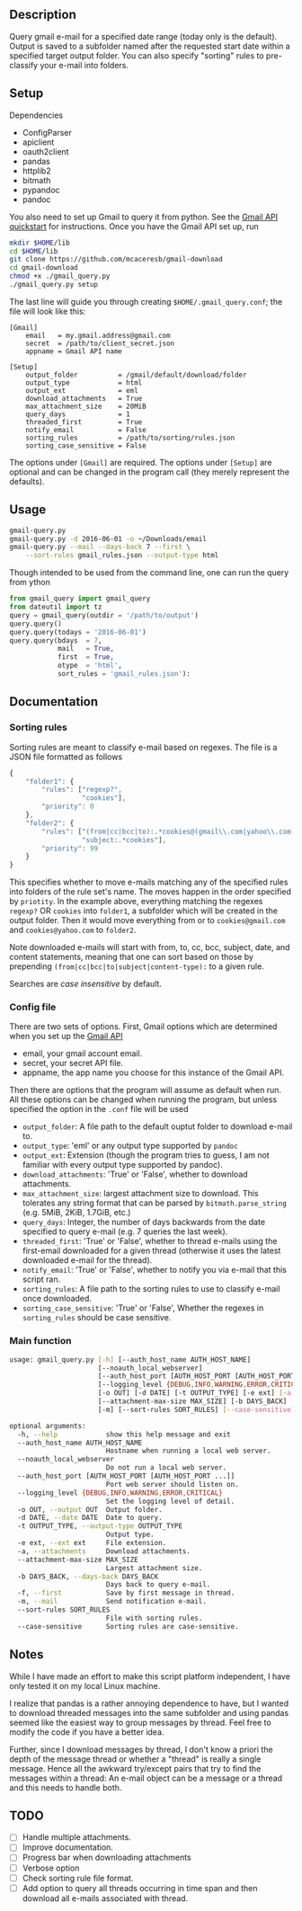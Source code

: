 Description
-----------

Query gmail e-mail for a specified date range (today only is the
default). Output is saved to a subfolder named after the requested start
date within a specified target output folder. You can also specify
"sorting" rules to pre-classify your e-mail into folders.

Setup
-----

Dependencies
* ConfigParser
* apiclient
* oauth2client
* pandas
* httplib2
* bitmath
* pypandoc
* pandoc

You also need to set up Gmail to query it from python. See the
[Gmail API quickstart](https://developers.google.com/gmail/api/quickstart/python)
for instructions. Once you have the Gmail API set up, run
```bash
mkdir $HOME/lib
cd $HOME/lib
git clone https://github.com/mcaceresb/gmail-download
cd gmail-download
chmod +x ./gmail_query.py
./gmail_query.py setup
```

The last line will guide you through creating `$HOME/.gmail_query.conf`; the file will look like this:
```
[Gmail]
    email   = my.gmail.address@gmail.com
    secret  = /path/to/client_secret.json
    appname = Gmail API name

[Setup]
    output_folder          = /gmail/default/download/folder
    output_type            = html
    output_ext             = eml
    download_attachments   = True
    max_attachment_size    = 20MiB
    query_days             = 1
    threaded_first         = True
    notify_email           = False
    sorting_rules          = /path/to/sorting/rules.json
    sorting_case_sensitive = False
```

The options under `[Gmail]` are required. The options under `[Setup]` are optional and can be
changed in the program call (they merely represent the defaults).

Usage
-----

```bash
gmail-query.py
gmail-query.py -d 2016-06-01 -o ~/Downloads/email
gmail-query.py --mail --days-back 7 --first \
    --sort-rules gmail_rules.json --output-type html
```

Though intended to be used from the command line, one can run the query from ython
```python
from gmail_query import gmail_query
from dateutil import tz
query = gmail_query(outdir = '/path/to/output')
query.query()
query.query(todays = '2016-06-01')
query.query(bdays  = 7,
            mail   = True,
            first  = True,
            otype  = 'html',
            sort_rules = 'gmail_rules.json'):
```

Documentation
-------------

### Sorting rules

Sorting rules are meant to classify e-mail based on regexes. The file is
a JSON file formatted as follows

```javascript
{
    "folder1": {
        "rules": ["regexp?",
                  "cookies"],
        "priority": 0
    },
    "folder2": {
        "rules": ["(from|cc|bcc|to):.*cookies@(gmail\\.com|yahoo\\.com)",
                  "subject:.*cookies"],
        "priority": 99
    }
}
```

This specifies whether to move e-mails matching any of the specified
rules into folders of the rule set's name. The moves happen in the order
specified by `priotity`. In the example above, everything matching the
regexes `regexp?` OR `cookies` into `folder1`, a subfolder which will
be created in the output folder. Then it would move everything from or
to `cookies@gmail.com` and `cookies@yahoo.com` to `folder2`.

Note downloaded e-mails will start with from, to, cc, bcc, subject,
date, and content statements, meaning that one can sort based on those
by prepending `(from|cc|bcc|to|subject|content-type):` to a given rule.

Searches are *case insensitive* by default.

### Config file

There are two sets of options. First, Gmail options which are determined
when you set up the [Gmail API](https://developers.google.com/gmail/api/quickstart/python)
- email, your gmail account email.
- secret, your secret API file.
- appname, the app name you choose for this instance of the Gmail API.

Then there are options that the program will assume as default when
run. All these options can be changed when running the program, but
unless specified the option in the `.conf` file will be used

- `output_folder`: A file path to the default ouptut folder to download e-mail to.
- `output_type`: 'eml' or any output type supported by `pandoc`
- `output_ext`: Extension (though the program tries to guess, I am not familiar with every output type supported by pandoc).
- `download_attachments`: 'True' or 'False', whether to download attachments.
- `max_attachment_size`: largest attachment size to download. This tolerates any string format that can be parsed
by `bitmath.parse_string` (e.g. 5MiB, 2KiB, 1.7GiB, etc.)
- `query_days`: Integer, the number of days backwards from the date specified to query e-mail (e.g. 7 queries the last week).
- `threaded_first`: 'True' or 'False', whether to thread e-mails using the first-email downloaded for a given thread (otherwise it uses the latest downloaded e-mail for the thread).
- `notify_email`: 'True' or 'False', whether to notify you via e-mail that this script ran.
- `sorting_rules`: A file path to the sorting rules to use to classify e-mail once downloaded.
- `sorting_case_sensitive`: 'True' or 'False', Whether the regexes in `sorting_rules` should be case sensitive.

### Main function

```bash
usage: gmail_query.py [-h] [--auth_host_name AUTH_HOST_NAME]
                      [--noauth_local_webserver]
                      [--auth_host_port [AUTH_HOST_PORT [AUTH_HOST_PORT ...]]]
                      [--logging_level {DEBUG,INFO,WARNING,ERROR,CRITICAL}]
                      [-o OUT] [-d DATE] [-t OUTPUT_TYPE] [-e ext] [-a]
                      [--attachment-max-size MAX_SIZE] [-b DAYS_BACK] [-f]
                      [-m] [--sort-rules SORT_RULES] [--case-sensitive]

optional arguments:
  -h, --help            show this help message and exit
  --auth_host_name AUTH_HOST_NAME
                        Hostname when running a local web server.
  --noauth_local_webserver
                        Do not run a local web server.
  --auth_host_port [AUTH_HOST_PORT [AUTH_HOST_PORT ...]]
                        Port web server should listen on.
  --logging_level {DEBUG,INFO,WARNING,ERROR,CRITICAL}
                        Set the logging level of detail.
  -o OUT, --output OUT  Output folder.
  -d DATE, --date DATE  Date to query.
  -t OUTPUT_TYPE, --output-type OUTPUT_TYPE
                        Output type.
  -e ext, --ext ext     File extension.
  -a, --attachments     Download attachments.
  --attachment-max-size MAX_SIZE
                        Largest attachment size.
  -b DAYS_BACK, --days-back DAYS_BACK
                        Days back to query e-mail.
  -f, --first           Save by first message in thread.
  -m, --mail            Send notification e-mail.
  --sort-rules SORT_RULES
                        File with sorting rules.
  --case-sensitive      Sorting rules are case-sensitive.
```

Notes
-----

While I have made an effort to make this script platform independent, I
have only tested it on my local Linux machine.

I realize that pandas is a rather annoying dependence to have, but I
wanted to download threaded messages into the same subfolder and using
pandas seemed like the easiest way to group messages by thread. Feel
free to modify the code if you have a better idea.

Further, since I download messages by thread, I don't know a priori the
depth of the message thread or whether a "thread" is really a single
message. Hence all the awkward try/except pairs that try to find the
messages within a thread: An e-mail object can be a message or a thread
and this needs to handle both.

TODO
----

- [ ] Handle multiple attachments.  
- [ ] Improve documentation.
- [ ] Progress bar when downloading attachments
- [ ] Verbose option
- [ ] Check sorting rule file format.  
- [ ] Add option to query all threads occurring in time span and then download all e-mails associated with thread.  
